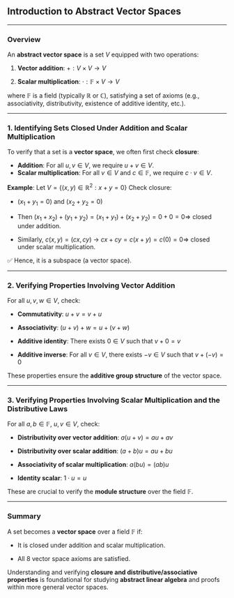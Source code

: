 ## **Introduction to Abstract Vector Spaces**

---

### **Overview**

An **abstract vector space** is a set $`V`$ equipped with two operations:

1. **Vector addition**: $`+ : V \times V \rightarrow V`$


2. **Scalar multiplication**: $`\cdot : \mathbb{F} \times V \rightarrow V`$

where $`\mathbb{F}`$ is a field (typically $`\mathbb{R}`$ or $`\mathbb{C}`$), satisfying a set of 
axioms (e.g., associativity, distributivity, existence of additive identity, etc.).

---

### **1. Identifying Sets Closed Under Addition and Scalar Multiplication**

To verify that a set is a **vector space**, we often first check **closure**:

* **Addition**: For all $`u, v \in V`$, we require $`u + v \in V`$.
* **Scalar multiplication**: For all $`v \in V`$ and $`c \in \mathbb{F}`$, we require $`c \cdot v \in V`$.

**Example**:
Let $`V = \{(x, y) \in \mathbb{R}^2 : x + y = 0\}`$
Check closure:

* $`(x_1 + y_1 = 0)`$ and $`(x_2 + y_2 = 0)`$

* Then $`(x_1 + x_2) + (y_1 + y_2) = (x_1 + y_1) + (x_2 + y_2) = 0 + 0 = 0 \Rightarrow`$ closed under addition.


* Similarly, $`c(x, y) = (cx, cy)`$ → $`cx + cy = c(x + y) = c(0) = 0 \Rightarrow`$ closed under scalar multiplication.

✅ Hence, it is a subspace (a vector space).

---

### **2. Verifying Properties Involving Vector Addition**

For all $`u, v, w \in V`$, check:

* **Commutativity**: $`u + v = v + u`$


* **Associativity**: $`(u + v) + w = u + (v + w)`$


* **Additive identity**: There exists $`0 \in V`$ such that $`v + 0 = v`$


* **Additive inverse**: For all $`v \in V`$, there exists $`-v \in V`$ such that $`v + (-v) = 0`$

These properties ensure the **additive group structure** of the vector space.

---

### **3. Verifying Properties Involving Scalar Multiplication and the Distributive Laws**

For all $`a, b \in \mathbb{F}`$, $`u, v \in V`$, check:

* **Distributivity over vector addition**:
  $`a(u + v) = au + av`$


* **Distributivity over scalar addition**:
  $`(a + b)u = au + bu`$


* **Associativity of scalar multiplication**:
  $`a(bu) = (ab)u`$


* **Identity scalar**:
  $`1 \cdot u = u`$

These are crucial to verify the **module structure** over the field $`\mathbb{F}`$.

---

### **Summary**

A set becomes a **vector space** over a field $`\mathbb{F}`$ if:

* It is closed under addition and scalar multiplication.


* All 8 vector space axioms are satisfied.

Understanding and verifying **closure and distributive/associative properties** is foundational for 
studying **abstract linear algebra** and proofs within more general vector spaces.
